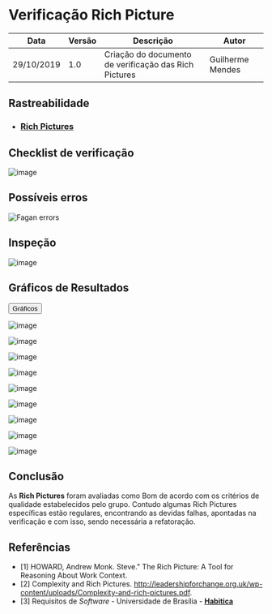# Verificação Rich Picture

| Data | Versão | Descrição | Autor |
| --- | --- | --- | --- |
| 29/10/2019 | 1.0 | Criação do documento de verificação das Rich Pictures  | Guilherme Mendes |

## Rastreabilidade

* [<h3>Rich Pictures</h3>](/docs/rich_picture/rich_picture.md)

## Checklist de verificação

![image](https://user-images.githubusercontent.com/37874689/67902731-a2429380-fb48-11e9-8bc4-9428d07e8cd9.png)

## Possíveis erros

![Fagan errors](https://user-images.githubusercontent.com/40740008/67889473-b1681800-fb2d-11e9-9417-8b0d5289b154.jpg)

## Inspeção

![image](https://user-images.githubusercontent.com/37874689/67945865-be811780-fbbe-11e9-9bca-904a580a41d2.jpg)


## Gráficos de Resultados

<button data-toggle="collapse" data-target="#backlog1" class="myButton" >Gráficos</button>
<div id="backlog1" class="collapse">

![image](https://user-images.githubusercontent.com/37874689/67946806-e1143000-fbc0-11e9-9d6c-3a9960bba91b.png)

![image](https://user-images.githubusercontent.com/37874689/67947222-f3db3480-fbc1-11e9-90e9-7aa55854f6ba.png)

![image](https://user-images.githubusercontent.com/37874689/67947327-2e44d180-fbc2-11e9-8d58-ef3e785b3c0a.png)

![image](https://user-images.githubusercontent.com/37874689/67947450-74019a00-fbc2-11e9-9abc-f442c33fb43e.png)

![image](https://user-images.githubusercontent.com/37874689/67947560-aad7b000-fbc2-11e9-9302-ff66841a3a34.png)

![image](https://user-images.githubusercontent.com/37874689/67947651-da86b800-fbc2-11e9-8d56-c774f51ab813.png)

![image](https://user-images.githubusercontent.com/37874689/67947687-f5f1c300-fbc2-11e9-9839-5b585611a042.png)

![image](https://user-images.githubusercontent.com/37874689/67947736-128dfb00-fbc3-11e9-959b-3fc0829531fa.png)

![image](https://user-images.githubusercontent.com/37874689/67947847-508b1f00-fbc3-11e9-8411-06e404bba51b.png)

</div>

## Conclusão
As **Rich Pictures** foram avaliadas como Bom de acordo com os critérios de qualidade estabelecidos pelo grupo. Contudo algumas Rich Pictures específicas estão regulares, encontrando as devidas falhas, apontadas na verificação e com isso, sendo necessária a refatoração.


## Referências

* [1] HOWARD, Andrew Monk. Steve." The Rich Picture: A Tool for Reasoning About Work Context. 
* [2] Complexity and Rich Pictures. 
http://leadershipforchange.org.uk/wp-content/uploads/Complexity-and-rich-pictures.pdf.
* [3] Requisitos de *Software* - Universidade de Brasília - [**Habitica**](https://requisitos-habitica.netlify.com)


<!DOCTYPE html>
<html>
<head>
<style src='docs/docs/assets/css/table.css'>
table {
  width: 100%;
}
</style>
<link rel="stylesheet" href="docs/assets/css/table.css">
</head>
</html>